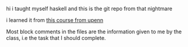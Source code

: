 hi i taught myself haskell and this is the git repo from that nightmare

i learned it from [this course from upenn](https://www.seas.upenn.edu/~cis1940/spring13/)


Most block comments in the files are the information given to me by the class, i.e the task that I should complete.